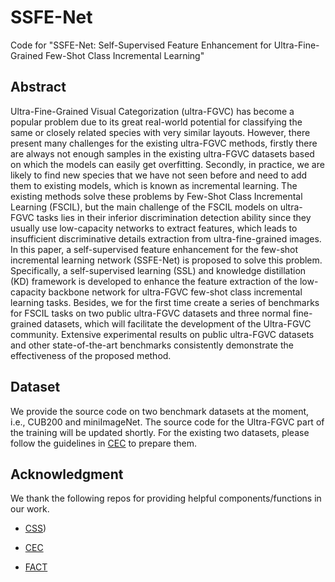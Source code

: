 # SSFE-Net
Code for "SSFE-Net: Self-Supervised Feature Enhancement for Ultra-Fine-Grained Few-Shot Class Incremental Learning"

## Abstract
Ultra-Fine-Grained Visual Categorization (ultra-FGVC) has become a popular problem due to its great real-world potential for classifying the same or closely related species with very similar layouts. However, there present many challenges for the existing ultra-FGVC methods, firstly there are always not enough samples in the existing ultra-FGVC datasets based on which the models can easily get overfitting. Secondly, in practice, we are likely to find new species that we have not seen before and need to add them to existing models, which is known as incremental learning. The existing methods solve these problems by Few-Shot Class Incremental Learning (FSCIL), but the main challenge of the FSCIL models on ultra-FGVC tasks lies in their inferior discrimination detection ability since they usually use low-capacity networks to extract features, which leads to insufficient discriminative details extraction from ultra-fine-grained images. In this paper, a self-supervised feature enhancement for the few-shot incremental learning network (SSFE-Net) is proposed to solve this problem. Specifically, a self-supervised learning (SSL) and knowledge distillation (KD) framework is developed to enhance the feature extraction of the low-capacity backbone network for ultra-FGVC few-shot class incremental learning tasks. Besides, we for the first time create a series of benchmarks for FSCIL tasks on two public ultra-FGVC datasets and three normal fine-grained datasets, which will facilitate the development of the Ultra-FGVC community. Extensive experimental results on public ultra-FGVC datasets and other state-of-the-art benchmarks consistently demonstrate the effectiveness of the proposed method.

## Dataset
We provide the source code on two benchmark datasets at the moment, i.e., CUB200 and miniImageNet. The source code for the Ultra-FGVC part of the training will be updated shortly. For the existing two datasets, please follow the guidelines in [CEC](https://github.com/icoz69/CEC-CVPR2021) to prepare them.

## Acknowledgment
We thank the following repos for providing helpful components/functions in our work.

- [CSS](https://github.com/anyuexuan/CSS))

- [CEC](https://github.com/icoz69/CEC-CVPR2021)

- [FACT](https://github.com/zhoudw-zdw/CVPR22-Fact)
